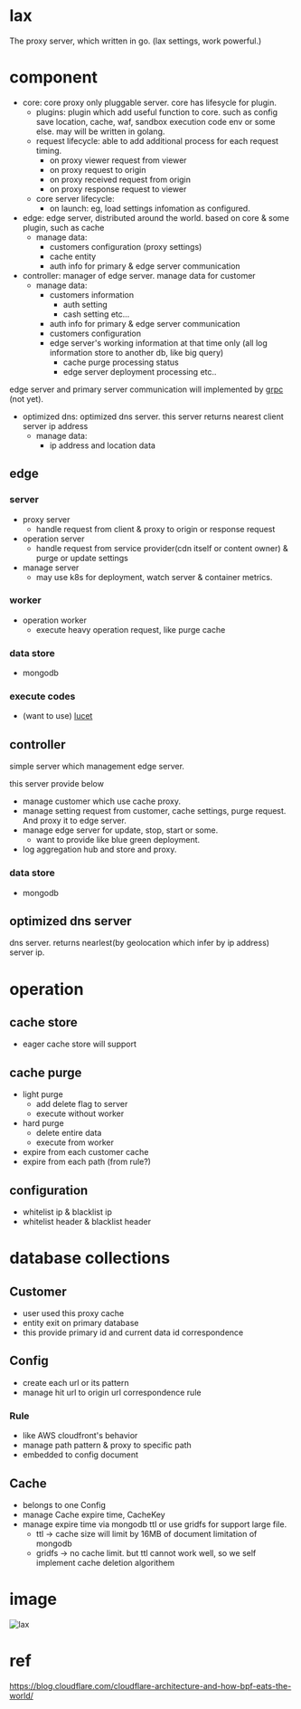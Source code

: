 # lax
The proxy server, which written in go. (lax settings, work powerful.)

# component
- core: core proxy only pluggable server. core has lifesycle for plugin.
  - plugins: plugin which add useful function to core. such as config save location, cache, waf, sandbox execution code env or some else. may will be written in golang.
  - request lifecycle: able to add additional process for each request timing.
    - on proxy viewer request from viewer
    - on proxy request to origin
    - on proxy received request from origin
    - on proxy response request to viewer
  - core server lifecycle:
    - on launch: eg, load settings infomation as configured.
- edge: edge server, distributed around the world. based on core & some plugin, such as cache
  - manage data:
    - customers configuration (proxy settings)
    - cache entity
    - auth info for primary & edge server communication
- controller: manager of edge server. manage data for customer
  - manage data:
    - customers information
      - auth setting
      - cash setting etc...
    - auth info for primary & edge server communication
    - customers configuration
    - edge server's working information at that time only (all log information store to another db, like big query)
      - cache purge processing status
      - edge server deployment processing etc..

edge server and primary server communication will implemented by [grpc](https://github.com/grpc/grpc-go) (not yet).

- optimized dns: optimized dns server. this server returns nearest client server ip address
  - manage data:
    - ip address and location data

## edge
### server
- proxy server
  - handle request from client & proxy to origin or response request
- operation server
  - handle request from service provider(cdn itself or content owner) & purge or update settings
- manage server
  - may use k8s for deployment, watch server & container metrics.

### worker
- operation worker
  - execute heavy operation request, like purge cache

### data store
- mongodb

### execute codes
- (want to use) [lucet](https://github.com/bytecodealliance/lucet)

## controller
simple server which management edge server.

this server provide below
- manage customer which use cache proxy.
- manage setting request from customer, cache settings, purge request. And proxy it to edge server.
- manage edge server for update, stop, start or some.
  - want to provide like blue green deployment.
- log aggregation hub and store and proxy.

### data store
- mongodb

## optimized dns server
dns server. returns nearlest(by geolocation which infer by ip address) server ip.

# operation
## cache store
- eager cache store will support

## cache purge
- light purge
  - add delete flag to server
  - execute without worker
- hard purge
  - delete entire data
  - execute from worker
- expire from each customer cache
- expire from each path (from rule?)

## configuration
- whitelist ip & blacklist ip
- whitelist header & blacklist header

# database collections
## Customer
- user used this proxy cache
- entity exit on primary database
- this provide primary id and current data id correspondence

## Config
- create each url or its pattern
- manage hit url to origin url correspondence rule

### Rule
- like AWS cloudfront's behavior
- manage path pattern & proxy to specific path
- embedded to config document

## Cache
- belongs to one Config
- manage Cache expire time, CacheKey
- manage expire time via mongodb ttl or use gridfs for support large file.
  - ttl → cache size will limit by 16MB of document limitation of mongodb
  - gridfs → no cache limit. but ttl cannot work well, so we self implement cache deletion algorithem

# image
![lax](https://user-images.githubusercontent.com/24956031/71309612-4a8c1e80-244d-11ea-84a0-ca31f48dcb35.png)

# ref
https://blog.cloudflare.com/cloudflare-architecture-and-how-bpf-eats-the-world/
